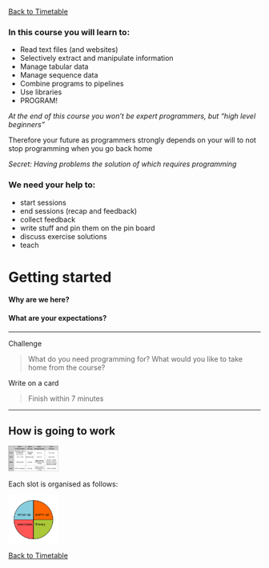 <a href="https://github.com/joanamarques/python_course#Timetable"> Back to Timetable</a>


### In this course you will learn to:

+ Read text files (and websites)
+ Selectively extract and manipulate information
+ Manage tabular data
+ Manage sequence data
+ Combine programs to pipelines
+ Use libraries
+ PROGRAM!

*At the end of this course you won’t be expert programmers, but “high level beginners”*

Therefore your future as programmers strongly depends on your will to not stop programming when you go back home

*Secret: Having problems the solution of which requires programming*


### We need your help to:

+ start sessions
+ end sessions (recap and feedback)
+ collect feedback
+ write stuff and pin them on the pin board
+ discuss exercise solutions
+ teach

# Getting started


####  Why are we here?
#### What are your expectations?


---
Challenge

> What do you need programming for?
> What would you like to take home from the course?
>
Write on a card
>
>Finish within 7 minutes
>
---



## How is going to work

<img src="../img/Timetable2017v3.png" alt="slot" style="width: 100px;"/>

Each slot is organised as follows:

<img src="../img/slot2017.png" alt="slot" style="width: 100px;" align="center"/>

<a href="https://github.com/joanamarques/python_course#Timetable"> Back to Timetable</a>
